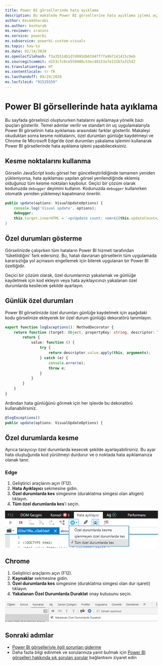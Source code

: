 ```yaml
---
title: Power BI görsellerinde hata ayıklama
description: Bu makalede Power BI görsellerine hata ayıklama işlemi açıklanır.
author: KesemSharabi
ms.author: kesharab
ms.reviewer: sranins
ms.service: powerbi
ms.subservice: powerbi-custom-visuals
ms.topic: how-to
ms.date: 02/14/2020
ms.openlocfilehash: f3a3551db1d7d995db0194ff7fa9b7141415c9eb
ms.sourcegitcommit: d153cfc0ce559480c53ec48153a7e131b7a31542
ms.translationtype: HT
ms.contentlocale: tr-TR
ms.lasthandoff: 09/29/2020
ms.locfileid: "91525559"
---
```

# <a name="how-to-debug-power-bi-visuals"></a>Power BI görsellerinde hata ayıklama

Bu sayfada görselinizi oluştururken hatalarını ayıklamaya yönelik bazı ipuçları gösterilir. Temel adımlar verilir ve standart ön uç uygulamalarıyla Power BI görselinin hata ayıklaması arasındaki farklar gösterilir.
Makaleyi okuduktan sonra kesme noktalarını, özel durumları günlüğe kaydetmeyi ve Chrome ile Microsoft Edge’de özel durumları yakalama işlemini kullanarak Power BI görsellerinde hata ayıklama işlemi yapabileceksiniz.

## <a name="using-breakpoints"></a>Kesme noktalarını kullanma

Görselin JavaScript kodu görsel her güncelleştirildiğinde tamamen yeniden yükleniyorsa, hata ayıklaması yapılan görsel yenilendiğinde eklemiş olduğunuz tüm kesme noktaları kaybolur. Geçici bir çözüm olarak kodunuzda `debugger` deyimini kullanın. Kodunuzda `debugger` kullanırken otomatik yeniden yüklemeyi kapatmanız önerilir.

```typescript
public update(options: VisualUpdateOptions) {
    console.log('Visual update', options);
    debugger;
    this.target.innerHTML = `<p>Update count: <em>${(this.updateCount</em></p>`;
}
```


## <a name="showing-exceptions"></a>Özel durumları gösterme

Görselinizde çalışırken tüm hataların Power BI hizmeti tarafından 'tüketildiğini' fark edersiniz. Bu, hatalı davranan görsellerin tüm uygulamada kararsızlığa yol açmasını engellemek için bilerek uygulanan bir Power BI özelliğidir.

Geçici bir çözüm olarak, özel durumlarınızı yakalamak ve günlüğe kaydetmek için kod ekleyin veya hata ayıklayıcınızı yakalanan özel durumlarda kesilecek şekilde ayarlayın.


## <a name="log-exceptions"></a>Günlük özel durumları

Power BI görselinizde özel durumları günlüğe kaydetmek için aşağıdaki kodu görselinize ekleyerek bir özel durum günlüğü dekoratörü tanımlayın.

```typescript
export function logExceptions(): MethodDecorator {
    return function (target: Object, propertyKey: string, descriptor: TypedPropertyDescriptor<any>): TypedPropertyDescriptor<any> {
        return {
            value: function () {
                try {
                    return descriptor.value.apply(this, arguments);
                } catch (e) {
                    console.error(e);
                    throw e;
                }
            }
        }
    }
}
```
Ardından hata günlüğünü görmek için her işlevde bu dekoratörü kullanabilirsiniz.

```typescript
@logExceptions()
public update(options: VisualUpdateOptions) {
```

## <a name="break-on-exceptions"></a>Özel durumlarda kesme

Ayrıca tarayıcıyı özel durumlarda kesecek şekilde ayarlayabilirsiniz. Bu ayar hata oluştuğunda kod yürütmeyi durdurur ve o noktada hata ayıklamanıza olanak tanır.

### <a name="edge"></a>Edge

1. Geliştirici araçlarını açın (F12).
2. **Hata Ayıklayıcı** sekmesine gidin.
3. **Özel durumlarda kes** simgesine (duraklatma simgesi olan altıgen) tıklayın.
4. **Tüm özel durumlarda kes**’i seçin.

![Tüm özel durumlarda kes'in seçili olduğu Hata ayıklayıcı sekmesinin ekran görüntüsü.](media/visuals-how-to-debug/how-to-debug-edge.png)

## <a name="chrome"></a>Chrome

1. Geliştirici araçlarını açın (F12).
2. **Kaynaklar** sekmesine gidin.
3. **Özel durumlarda kes** simgesine (duraklatma simgesi olan dur işareti) tıklayın.
4. **Yakalanan Özel Durumlarda Duraklat** onay kutusunu seçin.

![Yakalanan Özel Durumlarda Duraklar'ın seçili olduğu Kaynaklar sekmesinin ekran görüntüsü.](media/visuals-how-to-debug/how-to-debug-chrome.png)

## <a name="next-steps"></a>Sonraki adımlar
* [Power BI görselleriyle ilgili sorunları giderme](power-bi-custom-visuals-troubleshoot.md)
* Daha fazla bilgi edinmek ve sorularınıza yanıt bulmak için [Power BI görselleri hakkında sık sorulan sorular](power-bi-custom-visuals-faq.md#organizational-power-bi-visuals) bağlantısını ziyaret edin

